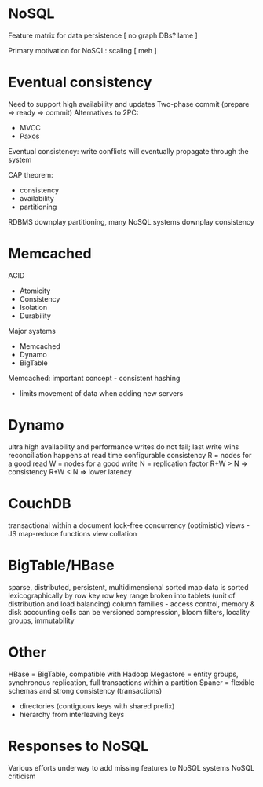 # NoSQL
Feature matrix for data persistence
[ no graph DBs? lame ]

Primary motivation for NoSQL: scaling
[ meh ]

# Eventual consistency
Need to support high availability and updates
Two-phase commit (prepare => ready => commit)
Alternatives to 2PC: 
* MVCC
* Paxos

Eventual consistency: write conflicts will eventually propagate through the system

CAP theorem:
* consistency
* availability
* partitioning

RDBMS downplay partitioning, many NoSQL systems downplay consistency

# Memcached
ACID
* Atomicity
* Consistency
* Isolation
* Durability

Major systems
* Memcached
* Dynamo
* BigTable

Memcached: important concept - consistent hashing
* limits movement of data when adding new servers

# Dynamo
ultra high availability and performance
writes do not fail; last write wins
reconciliation happens at read time
configurable consistency
R = nodes for a good read
W = nodes for a good write
N = replication factor
R+W > N => consistency
R+W < N => lower latency

# CouchDB
transactional within a document
lock-free concurrency (optimistic)
views - JS map-reduce functions
view collation

# BigTable/HBase
sparse, distributed, persistent, multidimensional sorted map
data is sorted lexicographically by row key
row key range broken into tablets (unit of distribution and load balancing)
column families - access control, memory & disk accounting
cells can be versioned
compression, bloom filters, locality groups, immutability

# Other 
HBase = BigTable, compatible with Hadoop
Megastore = entity groups, synchronous replication, full transactions within a partition
Spaner = flexible schemas and strong consistency (transactions)
* directories (contiguous keys with shared prefix)
* hierarchy from interleaving keys

# Responses to NoSQL
Various efforts underway to add missing features to NoSQL systems
NoSQL criticism

